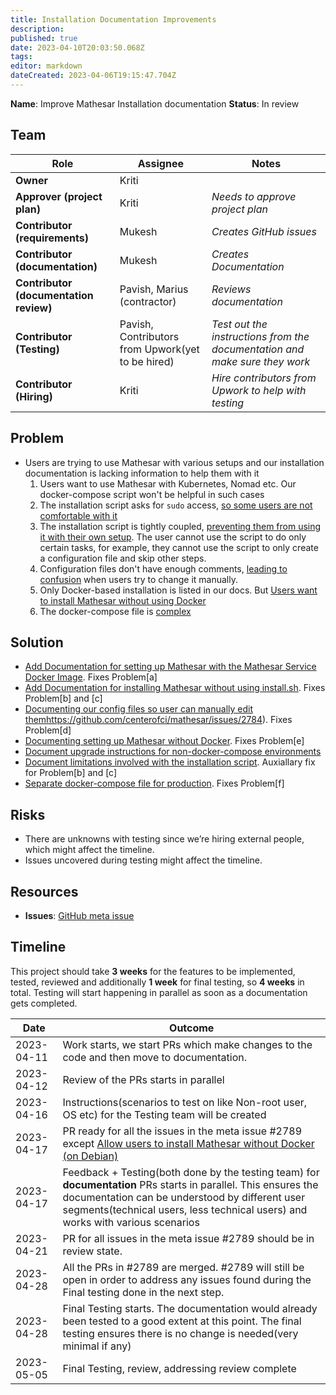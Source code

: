 ```yaml
---
title: Installation Documentation Improvements
description: 
published: true
date: 2023-04-10T20:03:50.068Z
tags: 
editor: markdown
dateCreated: 2023-04-06T19:15:47.704Z
---
```


**Name**: Improve Mathesar Installation documentation
**Status**: In review

## Team

| Role                                   | Assignee                                          | Notes                                                                      |
|----------------------------------------|---------------------------------------------------|----------------------------------------------------------------------------|
| **Owner**                              | Kriti                                             |                                                                            |
| **Approver (project plan)**            | Kriti                                             | *Needs to approve project plan*                                            |
| **Contributor (requirements)**         | Mukesh                                            | *Creates GitHub issues*                                                    |
| **Contributor (documentation)**        | Mukesh                                            | *Creates Documentation*                                                    |
| **Contributor (documentation review)** | Pavish, Marius (contractor)                       | *Reviews documentation*                                                    |
| **Contributor (Testing)**              | Pavish, Contributors from Upwork(yet to be hired) | *Test out the instructions from the documentation and make sure they work* |
| **Contributor (Hiring)**               | Kriti                                             | *Hire contributors from Upwork to help with testing*                       |

## Problem
* Users are trying to use Mathesar with various setups and our installation documentation is lacking information to help them with it
  1. Users want to use Mathesar with Kubernetes, Nomad etc. Our docker-compose script won't be helpful in such cases
	2. The installation script asks for `sudo` access, [so some users are not comfortable with it](https://github.com/centerofci/mathesar/issues/2761)
  3. The installation script is tightly coupled, [preventing them from using it with their own setup](https://hackmd.io/wUpuiOwLRhGDy2y7H-ccHw). The user cannot use the script to do only certain tasks, for example, they cannot use the script to only create a configuration file and skip other steps. 
 	4. Configuration files don't have enough comments, [leading to confusion](https://github.com/centerofci/mathesar/issues/2655#issuecomment-1465731661) when users try to change it manually.
  5. Only Docker-based installation is listed in our docs. But [Users want to install Mathesar without using Docker](https://news.ycombinator.com/item?id=35007769)
  6. The docker-compose file is [complex](https://www.reddit.com/r/selfhosted/comments/11n2fxx/comment/jbnmdvi/?utm_source=share&utm_medium=web2x&context=3)



## Solution
- [Add Documentation for setting up Mathesar with the Mathesar Service Docker Image](https://github.com/centerofci/mathesar/issues/2783). Fixes Problem[a]
- [Add Documentation for installing Mathesar without using install.sh](https://github.com/centerofci/mathesar/issues/2761). Fixes Problem[b] and [c]
- [Documenting our config files so user can manually edit them](/en/projects/installation-documentation-improvements)https://github.com/centerofci/mathesar/issues/2784). Fixes Problem[d]
- [Documenting setting up Mathesar without Docker](https://github.com/centerofci/mathesar/issues/2427). Fixes Problem[e]
- [Document upgrade instructions for non-docker-compose environments](https://github.com/centerofci/mathesar/issues/2785)
- [Document limitations involved with the installation script](https://github.com/centerofci/mathesar/issues/2787). Auxiallary fix for Problem[b] and [c]
- [Separate docker-compose file for production](https://github.com/centerofci/mathesar/issues/2788). Fixes Problem[f]

## Risks
- There are unknowns with testing since we’re hiring external people, which might affect the timeline.
- Issues uncovered during testing might affect the timeline.

## Resources
- **Issues**: [GitHub meta issue](https://github.com/centerofci/mathesar/issues/2789)

## Timeline
This project should take **3 weeks** for the features to be implemented, tested, reviewed and additionally **1 week** for final testing, so **4 weeks** in total. Testing will start happening in  parallel as soon as a documentation gets completed.


| Date       | Outcome                                                                                                                                                                                                                                                          |
|------------|------------------------------------------------------------------------------------------------------------------------------------------------------------------------------------------------------------------------------------------------------------------|
| 2023-04-11 | Work starts, we start PRs which make changes to the code and then move to documentation.                                                                                                                                                                                      | 
| 2023-04-12 | Review of the PRs starts in parallel                                                                                                                                                                                                                             |
| 2023-04-16 | Instructions(scenarios to test on like Non-root user, OS etc) for the Testing team will be created                                                                                      |
| 2023-04-17 | PR ready for all the issues in the meta issue #2789 except [Allow users to install Mathesar without Docker (on Debian)](https://github.com/centerofci/mathesar/issues/2427)                                                                                      |
| 2023-04-17 | Feedback + Testing(both done by the testing team) for **documentation** PRs starts in parallel. This ensures the documentation can be understood by different user segments(technical users, less technical users) and works with various scenarios |
| 2023-04-21 | PR for all issues in the meta issue #2789 should be in review state.                                                                                                                                                                                             |
| 2023-04-28 | All the PRs in #2789 are merged. #2789 will still be open in order to address any issues found during the Final testing done in the next step.                                                                                                                   |
| 2023-04-28 | Final Testing starts. The documentation would already been tested to a good extent at this point. The final testing ensures there is no change is needed(very minimal if any)                                                                                    |
| 2023-05-05 | Final Testing, review, addressing review complete                                                                                                                                                                                                                |
